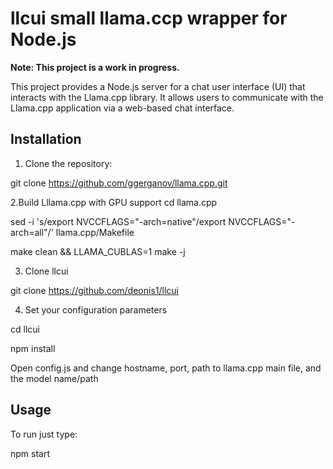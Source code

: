 # llcui small llama.ccp wrapper for Node.js

**Note: This project is a work in progress.**

This project provides a Node.js server for a chat user interface (UI) that interacts with the Llama.cpp library. It allows users to communicate with the Llama.cpp application via a web-based chat interface.

## Installation

1. Clone the repository:
   
git clone https://github.com/ggerganov/llama.cpp.git

2.Build Lllama.cpp with GPU support
cd llama.cpp

sed -i 's/export NVCCFLAGS="-arch=native"/export NVCCFLAGS="-arch=all"/' llama.cpp/Makefile

make clean && LLAMA_CUBLAS=1 make -j
 
3. Clone llcui
     
git clone https://github.com/deonis1/llcui

4. Set your configuration parameters
     
cd llcui

npm install

Open config.js and change hostname, port, path to llama.cpp main file, and the model name/path

## Usage
To run just type:

npm start
